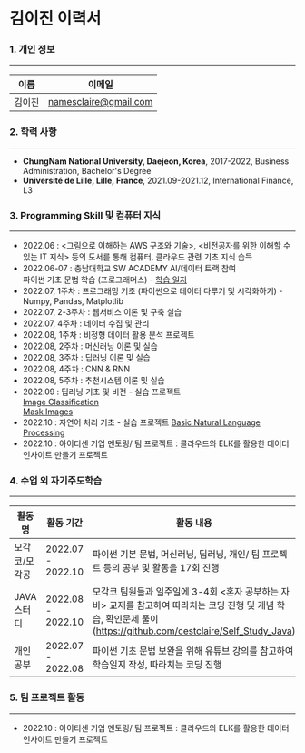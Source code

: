 # 김이진 이력서

### 1. 개인 정보
***
이름 | 이메일
--- | --- |
김이진 | namesclaire@gmail.com

### 2. 학력 사항
***
* **ChungNam National University, Daejeon, Korea**, 2017-2022, Business Administration, Bachelor's Degree
* **Université de Lille, Lille, France**, 2021.09-2021.12, International Finance, L3

### 3. Programming Skill 및 컴퓨터 지식
***
* 2022.06 : <그림으로 이해하는 AWS 구조와 기술>, <비전공자를 위한 이해할 수 있는 IT 지식> 등의 도서를 통해 컴퓨터, 클라우드 관련 기초 지식 습득
* 2022.06-07 : 충남대학교 SW ACADEMY AI/데이터 트랙 참여   
   파이썬 기초 문법 학습 (프로그래머스) - [학습 일지](https://blog.naver.com/codeclaire/222804458267)
* 2022.07, 1주차 : 프로그래밍 기초 (파이썬으로 데이터 다루기 및 시각화하기) - Numpy, Pandas, Matplotlib
* 2022.07, 2-3주차 : 웹서비스 이론 및 구축 실습
* 2022.07, 4주차 : 데이터 수집 및 관리
* 2022.08, 1주차 : 비정형 데이터 활용 분석 프로젝트
* 2022.08, 2주차 : 머신러닝 이론 및 실습
* 2022.08, 3주차 : 딥러닝 이론 및 실습
* 2022.08, 4주차 : CNN & RNN
* 2022.08, 5주차 : 추천시스템 이론 및 실습
* 2022.09 : 딥러닝 기초 및 비전 - 실습 프로젝트   
[Image Classification](https://github.com/cestclaire/image_classification)   
[Mask Images](https://github.com/cestclaire/mask_images)
* 2022.10 : 자연어 처리 기초 - 실습 프로젝트 [Basic Natural Language Processing](https://github.com/cestclaire/basic_natural_language_processing)
* 2022.10 : 아이티센 기업 멘토링/ 팀 프로젝트 : 클라우드와 ELK를 활용한 데이터 인사이트 만들기 프로젝트

### 4. 수업 외 자기주도학습
***
활동명 | 활동 기간 | 활동 내용
--- | --- | --- |
모각코/모각공 | 2022.07 - 2022.10 | 파이썬 기본 문법, 머신러닝, 딥러닝, 개인/ 팀 프로젝트 등의 공부 및 활동을 17회 진행
JAVA 스터디 | 2022.08 - 2022.10 | 모각코 팀원들과 일주일에 3-4회 <혼자 공부하는 자바> 교재를 참고하여 따라치는 코딩 진행 및 개념 학습, 확인문제 풀이(https://github.com/cestclaire/Self_Study_Java)
개인 공부 | 2022.07 - 2022.08 | 파이썬 기초 문법 보완을 위해 유튜브 강의를 참고하여 학습일지 작성, 따라치는 코딩 진행

### 5. 팀 프로젝트 활동
***
* 2022.10 : 아이티센 기업 멘토링/ 팀 프로젝트 : 클라우드와 ELK를 활용한 데이터 인사이트 만들기 프로젝트
